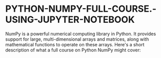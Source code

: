 # PYTHON-NUMPY-FULL-COURSE.-USING-JUPYTER-NOTEBOOK
NumPy is a powerful numerical computing library in Python. It provides support for large, multi-dimensional arrays and matrices, along with mathematical functions to operate on these arrays. Here's a short description of what a full course on Python NumPy might cover:
